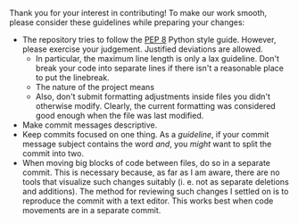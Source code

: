 Thank you for your interest in contributing! To make our work smooth, please
consider these guidelines while preparing your changes:

- The repository tries to follow the [PEP 8] Python style guide. However, please exercise
  your judgement. Justified deviations are allowed.
  - In particular, the maximum line length is only a lax guideline. Don't break your
    code into separate lines if there isn't a reasonable place to put the linebreak.
  - The nature of the project means
  - Also, don't submit formatting adjustments inside files you didn't otherwise modify.
    Clearly, the current formatting was considered good enough when the file was
    last modified.
- Make commit messages descriptive.
- Keep commits focused on one thing. As a *guideline*, if your commit message subject
  contains the word *and*, you *might* want to split the commit into two.
- When moving big blocks of code between files, do so in a separate commit. This
  is necessary because, as far as I am aware, there are no tools that visualize
  such changes suitably (i. e. not as separate deletions and additions).
  The method for reviewing such changes I settled on is to reproduce the commit
  with a text editor. This works best when code movements are in a separate commit.

[PEP 8]: https://www.python.org/dev/peps/pep-0008/
